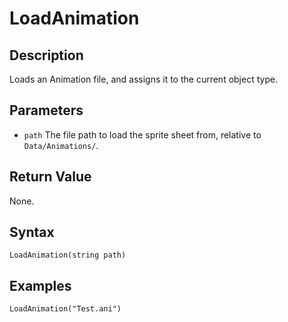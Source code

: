 # LoadAnimation

## Description

Loads an Animation file, and assigns it to the current object type.

## Parameters

- `path`
The file path to load the sprite sheet from, relative to `Data/Animations/`.

## Return Value

None.

## Syntax
```
LoadAnimation(string path)
```

## Examples
```
LoadAnimation("Test.ani")
```
